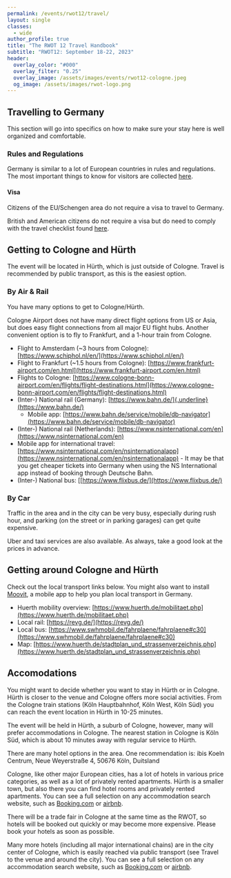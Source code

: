 ```yaml
---
permalink: /events/rwot12/travel/
layout: single
classes:
  - wide
author_profile: true
title: "The RWOT 12 Travel Handbook"
subtitle: "RWOT12: September 18-22, 2023"
header:
  overlay_color: "#000"
  overlay_filter: "0.25"
  overlay_image: /assets/images/events/rwot12-cologne.jpeg
  og_image: /assets/images/rwot-logo.png
---
```


## Travelling to Germany

This section will go into specifics on how to make sure your stay here
is well organized and comfortable.

### Rules and Regulations

Germany is similar to a lot of European countries in rules and
regulations. The most important things to know for visitors are
collected
[here](https://www.auswaertiges-amt.de/en/visa-service/).

#### Visa 

Citizens of the EU/Schengen area do not require a visa to travel to
Germany.

British and American citizens do not require a visa but do need to
comply with the travel checklist found
[here](https://www.auswaertiges-amt.de/en/visa-service/visabestimmungen-node).

## Getting to Cologne and Hürth

The event will be located in Hürth, which is just outside of Cologne.
Travel is recommended by public transport, as this is the easiest
option.

### By Air & Rail

You have many options to get to Cologne/Hürth. 

Cologne Airport does
not have many direct flight options from US or Asia, but does easy
flight connections from all major EU flight hubs. Another convenient
option is to fly to Frankfurt, and a 1-hour train from
Cologne.

-   Flight to Amsterdam (\~3 hours from Cologne): [https://www.schiphol.nl/en/](https://www.schiphol.nl/en/)
-   Flight to Frankfurt (\~1.5 hours from Cologne): [https://www.frankfurt-airport.com/en.html](https://www.frankfurt-airport.com/en.html)
-   Flights to Cologne: [https://www.cologne-bonn-airport.com/en/flights/flight-destinations.html](https://www.cologne-bonn-airport.com/en/flights/flight-destinations.html)
-   (Inter-) National rail (Germany): [https://www.bahn.de/]{.underline}(https://www.bahn.de/)
    -   Mobile app: [https://www.bahn.de/service/mobile/db-navigator](https://www.bahn.de/service/mobile/db-navigator)
-   (Inter-) National rail (Netherlands): [https://www.nsinternational.com/en](https://www.nsinternational.com/en)
   -   Mobile app for international travel: [https://www.nsinternational.com/en/nsinternationalapp](https://www.nsinternational.com/en/nsinternationalapp)
      - It may be that you get cheaper tickets into Germany when using the NS International app instead of booking through Deutsche Bahn.
-   (Inter-) National bus: [[https://www.flixbus.de/](https://www.flixbus.de/)

### By Car

Traffic in the area and in the city can be very busy, especially during
rush hour, and parking (on the street or in parking garages) can get
quite expensive.

Uber and taxi services are also available. As always, take a good look
at the prices in advance.

## Getting around Cologne and Hürth

Check out the local transport links below. You might also want to
install [Moovit](https://moovitapp.com/), a mobile app to
help you plan local transport in Germany.

-   Huerth mobility overview: [https://www.huerth.de/mobilitaet.php](https://www.huerth.de/mobilitaet.php)
-   Local rail: [https://revg.de/](https://revg.de/)
-   Local bus: [https://www.swhmobil.de/fahrplaene/fahrplaene#c30](https://www.swhmobil.de/fahrplaene/fahrplaene#c30)
-   Map: [https://www.huerth.de/stadtplan_und_strassenverzeichnis.php](https://www.huerth.de/stadtplan_und_strassenverzeichnis.php)

## Accomodations

You might want to decide whether you want to stay in Hürth or in
Cologne. Hürth is closer to the venue and Cologne offers more social
activities. From the Cologne train stations (Köln Hauptbahnhof, Köln
West, Köln Süd) you can reach the event location in Hürth in 10-25
minutes.

The event will be held in Hürth, a suburb of Cologne, however, many will
prefer accommodations in Cologne. The nearest station in Cologne is Köln
Süd, which is about 10 minutes away with regular service to Hürth.

There are many hotel options in the area. One recommendation is: ibis
Koeln Centrum, Neue Weyerstraße 4, 50676 Köln, Duitsland

Cologne, like other major European cities, has a lot of hotels in
various price categories, as well as a lot of privately rented
apartments. Hürth is a smaller town, but also there you can find hotel
rooms and privately rented apartments. You can see a full selection on
any accommodation search website, such as
[Booking.com](https://www.booking.com/) or
[airbnb](https://www.airbnb.com/).

There will be a trade fair in Cologne at the same time as the RWOT, so
hotels will be booked out quickly or may become more expensive. Please
book your hotels as soon as possible.

Many more hotels (including all major international chains) are in the
city center of Cologne, which is easily reached via public transport
(see Travel to the venue and around the city). You can see a full
selection on any accommodation search website, such as
[Booking.com](https://www.booking.com/) or
[airbnb](https://www.airbnb.com/).
